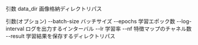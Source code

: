 引数
    data_dir 画像格納ディレクトリパス

引数(オプション)
    --batch-size バッチサイズ 
    --epochs 学習エポック数
    --log-interval ログを出力するインターバル
    --lr 学習率
    --nf 特徴マップのチャネル数
    --result 学習結果を保存するディレクトリパス
